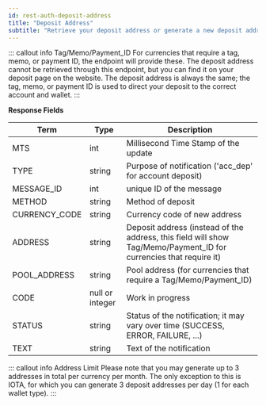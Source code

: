 ```yaml
---
id: rest-auth-deposit-address
title: "Deposit Address"
subtitle: "Retrieve your deposit address or generate a new deposit address for a specific currency and wallet."
---
```


::: callout info Tag/Memo/Payment_ID
For currencies that require a tag, memo, or payment ID, the endpoint will provide these. The deposit address cannot be retrieved through this endpoint, but you can find it on your deposit page on the website. The deposit address is always the same; the tag, memo, or payment ID is used to direct your deposit to the correct account and wallet.
:::


**Response Fields**

Term | Type | Description
-- | -- | --
MTS  |  int  |  Millisecond Time Stamp of the update
TYPE  |  string  |  Purpose of notification ('acc_dep' for account deposit)
MESSAGE_ID  |  int  |  unique ID of the message
METHOD | string | Method of deposit
CURRENCY_CODE | string | Currency code of new address
ADDRESS | string | Deposit address (instead of the address, this field will show Tag/Memo/Payment_ID for currencies that require it)
POOL_ADDRESS | string | Pool address (for currencies that require a Tag/Memo/Payment_ID)
CODE  |  null or integer  | Work in progress
STATUS  |  string  |  Status of the notification; it may vary over time (SUCCESS, ERROR, FAILURE, ...)
TEXT  |  string  |  Text of the notification


::: callout info Address Limit
Please note that you may generate up to 3 addresses in total per currency per month. The only exception to this is IOTA, for which you can generate 3 deposit addresses per day (1 for each wallet type).
:::
